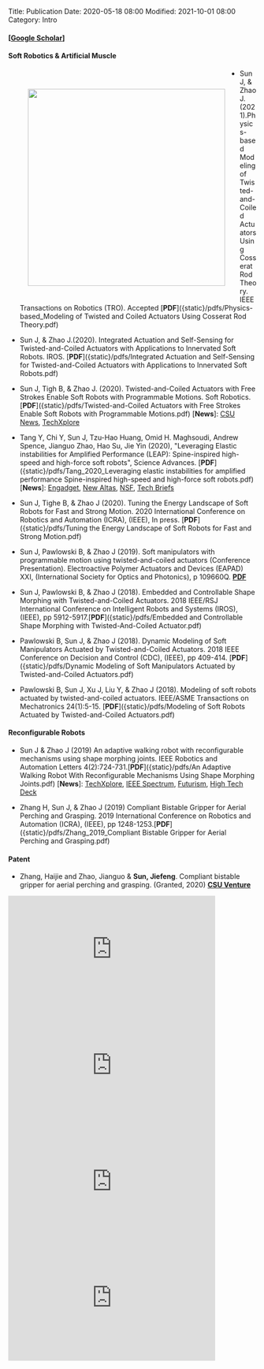 Title: Publication
Date: 2020-05-18 08:00
Modified: 2021-10-01 08:00
Category: Intro

#### **[[Google Scholar](https://scholar.google.com/citations?user=fjUoHOsAAAAJ&hl=en)]**

#### Soft Robotics & Artificial Muscle
<figure>
<img src="{static}/pdfs/Soft_Robotics_Arm_Actuated_By_TCA.gif" style="float:left; width:400px; padding-top:40px; padding-right:30px; padding-bottom:25px; padding-left:0px;">
</figure>


- Sun J, & Zhao J.(2021).Physics-based Modeling of Twisted-and-Coiled Actuators Using Cosserat Rod Theory. IEEE Transactions on Robotics (TRO). Accepted [__PDF__]({static}/pdfs/Physics-based_Modeling of Twisted and Coiled Actuators Using Cosserat Rod Theory.pdf)

- Sun J, & Zhao J.(2020). Integrated Actuation and Self-Sensing for Twisted-and-Coiled Actuators with Applications to Innervated Soft Robots. IROS. [__PDF__]({static}/pdfs/Integrated Actuation and Self-Sensing for Twisted-and-Coiled Actuators with Applications to Innervated Soft Robots.pdf) 

- Sun J, Tigh B, & Zhao J. (2020). Twisted-and-Coiled Actuators with Free Strokes Enable Soft Robots with Programmable Motions. Soft Robotics. [__PDF__]({static}/pdfs/Twisted-and-Coiled Actuators with Free Strokes Enable Soft Robots with Programmable Motions.pdf) [__News__]: [CSU News](https://engr.source.colostate.edu/soft-robots-can-flex-artificial-muscles-made-from-sewing-thread/), [TechXplore](https://techxplore.com/news/2020-07-artificial-muscle-thread-enables-motions.html)


- Tang Y, Chi Y, Sun J, Tzu-Hao Huang, Omid H. Maghsoudi, Andrew Spence, Jianguo Zhao, Hao Su, Jie Yin (2020), "Leveraging Elastic instabilities for Amplified Performance (LEAP): Spine-inspired high-speed and high-force soft robots", Science Advances. [__PDF__]({static}/pdfs/Tang_2020_Leveraging elastic instabilities for amplified performance Spine-inspired high-speed and high-force soft robots.pdf) [__News__]: [Engadget](https://www.engadget.com/soft-cheetah-robot-flexible-spine-ncsu-180005178.html?guce_referrer=aHR0cHM6Ly9qaWV5aW4ud29yZHByZXNzLm5jc3UuZWR1L3B1YmxpY2F0aW9ucy8&guce_referrer_sig=AQAAAGpvjcXKvjyCsTniIl2WgrMVSRGl-b7m0TAFvNxGXgJ0sMgAtxwoTmFe757_Uj0PseriC8bNhjmelDRcisXzviyhZOF_pVG_gEzUM0U8W_UWIPC67NlHFDWn8MxW-y8viZeCuC3y97YV4ImrEy7jJLTCfjlSUI1HN4gEwHWVk-od&guccounter=2), [New Altas](https://newatlas.com/robotics/leap-cheetah-soft-bodied-robot/), [NSF](https://www.nsf.gov/discoveries/disc_summ.jsp?cntn_id=300598&org=NSF&from=news), [Tech Briefs](https://www.techbriefs.com/component/content/article/tb/stories/blog/36930)
- Sun J, Tighe B, & Zhao J (2020). Tuning the Energy Landscape of Soft Robots for Fast and Strong Motion. 2020 International Conference on Robotics and Automation (ICRA), (IEEE), In press. [__PDF__]({static}/pdfs/Tuning the Energy Landscape of Soft Robots for Fast and Strong Motion.pdf)

- Sun J, Pawlowski B, & Zhao J (2019). Soft manipulators with programmable motion using twisted-and-coiled actuators (Conference Presentation). Electroactive Polymer Actuators and Devices (EAPAD) XXI, (International Society for Optics and Photonics), p 109660Q. [__PDF__]({static}/pdfs/SPIE_JiefengSun.pdf)

- Sun J, Pawlowski B, & Zhao J (2018). Embedded and Controllable Shape Morphing with Twisted-and-Coiled Actuators. 2018 IEEE/RSJ International Conference on Intelligent Robots and Systems (IROS), (IEEE), pp 5912-5917.[__PDF__]({static}/pdfs/Embedded and Controllable Shape Morphing with Twisted-And-Coiled Actuator.pdf)

- Pawlowski B, Sun J, & Zhao J (2018). Dynamic Modeling of Soft Manipulators Actuated by Twisted-and-Coiled Actuators. 2018 IEEE Conference on Decision and Control (CDC), (IEEE), pp 409-414. [__PDF__]({static}/pdfs/Dynamic Modeling of Soft Manipulators Actuated by Twisted-and-Coiled Actuators.pdf)

- Pawlowski B, Sun J, Xu J, Liu Y, & Zhao J (2018). Modeling of soft robots actuated by twisted-and-coiled actuators. IEEE/ASME Transactions on Mechatronics 24(1):5-15. [__PDF__]({static}/pdfs/Modeling of Soft Robots Actuated by Twisted-and-Coiled Actuators.pdf)

#### Reconfigurable Robots

- Sun J & Zhao J (2019) An adaptive walking robot with reconfigurable mechanisms using shape morphing joints. IEEE Robotics and Automation Letters 4(2):724-731.[__PDF__]({static}/pdfs/An Adaptive Walking Robot With Reconfigurable Mechanisms Using Shape Morphing Joints.pdf) [__News__]: [TechXplore](https://techxplore.com/news/2019-02-shape-morphing-joints-small-robots-ace.html), [IEEE Spectrum](https://spectrum.ieee.org/automaton/robotics/robotics-hardware/robot-melts-its-bones-to-change-how-it-walks), [Futurism](https://futurism.com/the-byte/robot-melt-bones-avoid-obstacles), [High Tech Deck](https://hightechdeck.com/adaptive-robot-melts-solidifies-its-bones-on-the-fly-to-avoid-obstacles/)

- Zhang H, Sun J, & Zhao J (2019) Compliant Bistable Gripper for Aerial Perching and Grasping. 2019 International Conference on Robotics and Automation (ICRA), (IEEE), pp 1248-1253.[__PDF__]({static}/pdfs/Zhang_2019_Compliant Bistable Gripper for Aerial Perching and Grasping.pdf)

#### Patent

- Zhang, Haijie and Zhao, Jianguo & **Sun, Jiefeng**. Compliant bistable gripper for aerial perching and grasping. (Granted, 2020) [__CSU Venture__](https://csuventures.org/project/compliant-bistable-gripper-for-aerial-robot-perching-and-grasping/)


<iframe width="420" height="236" src="https://www.youtube.com/embed/RK1Jnvfy6J4" frameborder="0" allow="accelerometer; autoplay; encrypted-media; gyroscope; picture-in-picture" allowfullscreen></iframe>
<iframe width="420" height="236" src="https://www.youtube.com/embed/igZG-D9EWXI" frameborder="0" allow="accelerometer; autoplay; encrypted-media; gyroscope; picture-in-picture" allowfullscreen></iframe>
<iframe width="420" height="236" src="https://www.youtube.com/embed/ltEVEZvpb-k" frameborder="0" allow="accelerometer; autoplay; encrypted-media; gyroscope; picture-in-picture" allowfullscreen></iframe>
<iframe width="420" height="236" src="https://www.youtube.com/embed/WyPtp2IQqPo" frameborder="0" allow="accelerometer; autoplay; encrypted-media; gyroscope; picture-in-picture" allowfullscreen></iframe>

